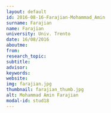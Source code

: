```yaml
---
layout: default 
id: 2016-08-16-Farajian-Mohammad_Amin
surname: Farajian
name: Farajian
university: Univ. Trento
date: 16/08/2016
aboutme: 
from: 
research_topic: 
subtitle: 
advisor: 
keywords: 
website: 
img: farajian.jpg
thumbnail: farajian_thumb.jpg
alt: Mohammad Amin Farajian
modal-id: stud18
---
```

